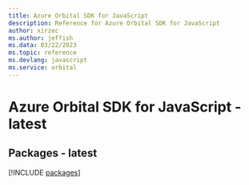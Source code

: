```yaml
---
title: Azure Orbital SDK for JavaScript
description: Reference for Azure Orbital SDK for JavaScript
author: xirzec
ms.author: jeffish
ms.data: 03/22/2023
ms.topic: reference
ms.devlang: javascript
ms.service: orbital
---
```

# Azure Orbital SDK for JavaScript - latest
## Packages - latest
[!INCLUDE [packages](orbital-index.md)]